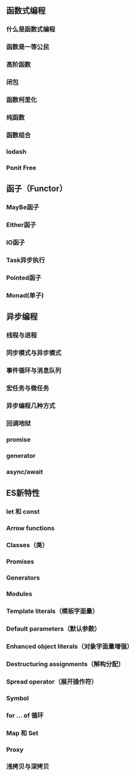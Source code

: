 ## 函数式编程
  ### 什么是函数式编程
  ### 函数是一等公民
  ### 高阶函数
  ### 闭包
  ### 函数柯里化
  ### 纯函数
  ### 函数组合
  ### lodash
  ### Ponit Free

## 函子（Functor）
  ### MayBe函子
  ### Either函子
  ### IO函子
  ### Task异步执行
  ### Pointed函子
  ### Monad(单子)
## 异步编程
  ### 线程与进程
  ### 同步模式与异步模式
  ### 事件循环与消息队列
  ### 宏任务与微任务
  ### 异步编程几种方式
  ### 回调地狱
  ### promise
  ### generator
  ### async/await
## ES新特性
  ### let 和 const
  ### Arrow functions
  ### Classes（类）
  ### Promises
  ### Generators
  ### Modules
  ### Template literals（模板字⾯量）
  ### Default parameters（默认参数）
  ### Enhanced object literals（对象字⾯量增强）
  ### Destructuring assignments（解构分配）
  ### Spread operator（展开操作符）
  ### Symbol
  ### for ... of 循环
  ### Map 和 Set
  ### Proxy
  ### 浅拷贝与深拷贝
